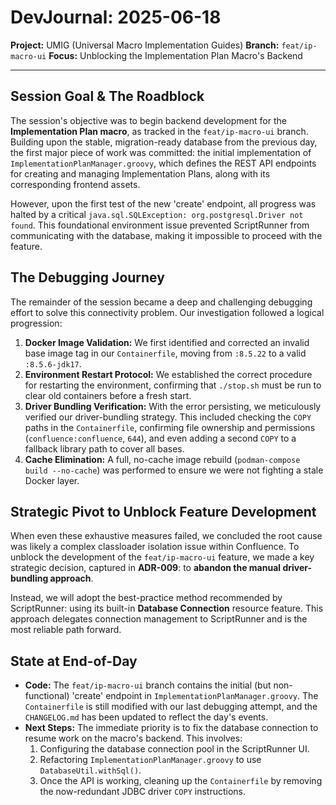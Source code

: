 # DevJournal: 2025-06-18

**Project:** UMIG (Universal Macro Implementation Guides)
**Branch:** `feat/ip-macro-ui`
**Focus:** Unblocking the Implementation Plan Macro's Backend

---

## Session Goal & The Roadblock

The session's objective was to begin backend development for the **Implementation Plan macro**, as tracked in the `feat/ip-macro-ui` branch. Building upon the stable, migration-ready database from the previous day, the first major piece of work was committed: the initial implementation of `ImplementationPlanManager.groovy`, which defines the REST API endpoints for creating and managing Implementation Plans, along with its corresponding frontend assets.

However, upon the first test of the new 'create' endpoint, all progress was halted by a critical `java.sql.SQLException: org.postgresql.Driver not found`. This foundational environment issue prevented ScriptRunner from communicating with the database, making it impossible to proceed with the feature.

## The Debugging Journey

The remainder of the session became a deep and challenging debugging effort to solve this connectivity problem. Our investigation followed a logical progression:

1. **Docker Image Validation:** We first identified and corrected an invalid base image tag in our `Containerfile`, moving from `:8.5.22` to a valid `:8.5.6-jdk17`.
2. **Environment Restart Protocol:** We established the correct procedure for restarting the environment, confirming that `./stop.sh` must be run to clear old containers before a fresh start.
3. **Driver Bundling Verification:** With the error persisting, we meticulously verified our driver-bundling strategy. This included checking the `COPY` paths in the `Containerfile`, confirming file ownership and permissions (`confluence:confluence`, `644`), and even adding a second `COPY` to a fallback library path to cover all bases.
4. **Cache Elimination:** A full, no-cache image rebuild (`podman-compose build --no-cache`) was performed to ensure we were not fighting a stale Docker layer.

## Strategic Pivot to Unblock Feature Development

When even these exhaustive measures failed, we concluded the root cause was likely a complex classloader isolation issue within Confluence. To unblock the development of the `feat/ip-macro-ui` feature, we made a key strategic decision, captured in **ADR-009**: to **abandon the manual driver-bundling approach**.

Instead, we will adopt the best-practice method recommended by ScriptRunner: using its built-in **Database Connection** resource feature. This approach delegates connection management to ScriptRunner and is the most reliable path forward.

## State at End-of-Day

- **Code:** The `feat/ip-macro-ui` branch contains the initial (but non-functional) 'create' endpoint in `ImplementationPlanManager.groovy`. The `Containerfile` is still modified with our last debugging attempt, and the `CHANGELOG.md` has been updated to reflect the day's events.
- **Next Steps:** The immediate priority is to fix the database connection to resume work on the macro's backend. This involves:
    1. Configuring the database connection pool in the ScriptRunner UI.
    2. Refactoring `ImplementationPlanManager.groovy` to use `DatabaseUtil.withSql()`.
    3. Once the API is working, cleaning up the `Containerfile` by removing the now-redundant JDBC driver `COPY` instructions.